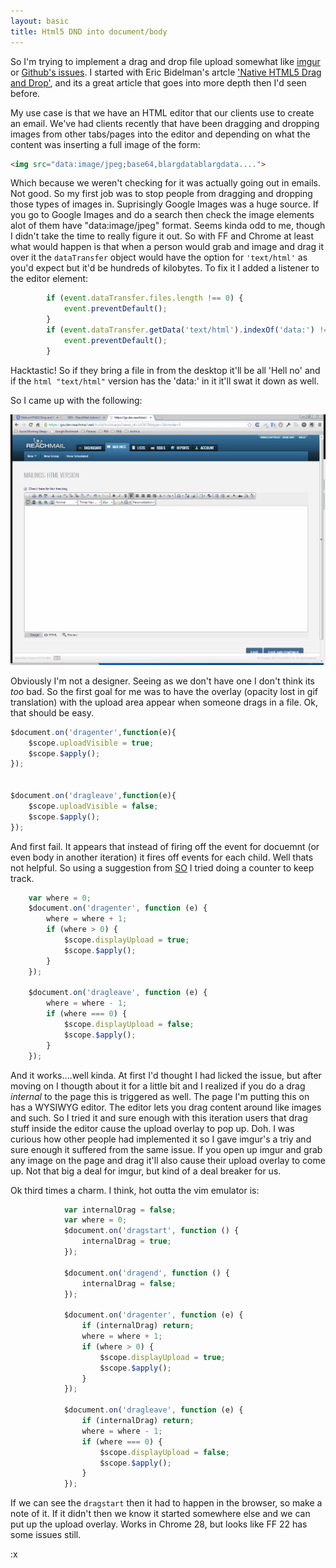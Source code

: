 ```yaml
---
layout: basic
title: Html5 DND into document/body
---
```


So I'm trying to implement a drag and drop file upload somewhat like [imgur](http://imgur.com/) or [Github's issues](http://github.com).
 I started with Eric Bidelman's artcle ['Native HTML5 Drag and Drop'](http://www.html5rocks.com/en/tutorials/dnd/basics/#toc-dragover-dragleave),
 and its a great article that goes into more depth then I'd seen before.
 
<!--more-->

 My use case is that we have an HTML editor that our clients use to create an email. We've had clients recently that have been
 dragging and dropping images from other tabs/pages into the editor and depending on what the content was inserting a full image of the form:

```html
<img src="data:image/jpeg;base64,blargdatablargdata....">
```

Which because we weren't checking for it was actually going out in emails. Not good.
So my first job was to stop people from dragging and dropping those types of images in. Suprisingly Google Images was a huge source.
If you go to Google Images and do a search then check the image elements alot of them have "data:image/jpeg" format.
Seems kinda odd to me, though I didn't take the time to really figure it out. So with FF and Chrome at least what would happen
is that when a person would grab and image and drag it over it the ```dataTransfer``` object would have the option for ```'text/html'```
as you'd expect but it'd be hundreds of kilobytes. To fix it I added a listener to the editor element:

```javascript
        if (event.dataTransfer.files.length !== 0) {
            event.preventDefault();
        }
        if (event.dataTransfer.getData('text/html').indexOf('data:') != -1) {
            event.preventDefault();
        }
```

Hacktastic! So if they bring a file in from the desktop it'll be all 'Hell no' and if the ```html "text/html"``` version has
the 'data:' in it it'll swat it down as well.

So I came up with the following:

![Uploading Example](/images/uploading.gif)

Obviously I'm not a designer. Seeing as we don't have one I don't think its _too_ bad. So the first goal for me was to
have the overlay (opacity lost in gif translation) with the upload area appear when someone drags in a file. Ok, that should be easy.

```javascript
$document.on('dragenter',function(e){
    $scope.uploadVisible = true;
    $scope.$apply();
});


$document.on('dragleave',function(e){
    $scope.uploadVisible = false;
    $scope.$apply();
});
```

And first fail. It appears that instead of firing off the event for docuemnt (or even body in another iteration) it fires
off events for each child. Well thats not helpful. So using a suggestion from [SO](http://stackoverflow.com/questions/3144881/how-do-i-detect-a-html5-drag-event-entering-and-leaving-the-window-like-gmail-d)
I tried doing a counter to keep track.

```javascript
    var where = 0;
    $document.on('dragenter', function (e) {
        where = where + 1;
        if (where > 0) {
            $scope.displayUpload = true;
            $scope.$apply();
        }
    });

    $document.on('dragleave', function (e) {
        where = where - 1;
        if (where === 0) {
            $scope.displayUpload = false;
            $scope.$apply();
        }
    });
```

And it works....well kinda. At first I'd thought I had licked the issue, but after moving on I thougth about it for a little
bit and I realized if you do a drag _internal_ to the page this is triggered as well. The page I'm putting this on has a
WYSIWYG editor. The editor lets you drag content around like images and such. So I tried it and sure enough with this iteration
users that drag stuff inside the editor cause the upload overlay to pop up. Doh. I was curious how other people had implemented it
so I gave imgur's a triy and sure enough it suffered from the same issue. If you open up imgur and grab any image on the page
and drag it'll also cause their upload overlay to come up. Not that big a deal for imgur, but kind of a deal breaker for us.

Ok third times a charm. I think, hot outta the vim emulator is:

```javascript
            var internalDrag = false;
            var where = 0;
            $document.on('dragstart', function () {
                internalDrag = true;
            });

            $document.on('dragend', function () {
                internalDrag = false;
            });

            $document.on('dragenter', function (e) {
                if (internalDrag) return;
                where = where + 1;
                if (where > 0) {
                    $scope.displayUpload = true;
                    $scope.$apply();
                }
            });

            $document.on('dragleave', function (e) {
                if (internalDrag) return;
                where = where - 1;
                if (where === 0) {
                    $scope.displayUpload = false;
                    $scope.$apply();
                }
            });
```

If we can see the ```dragstart``` then it had to happen in the browser, so make a note of it. If it didn't then we know
it started somewhere else and we can put up the upload overlay. Works in Chrome 28, but looks like FF 22 has some issues still.



:x
